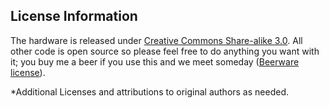 License Information
-------------------

The hardware is released under [Creative Commons Share-alike 3.0](http://creativecommons.org/licenses/by-sa/3.0/). 
All other code is open source so please feel free to do anything you want with it; you buy me a beer if you use this and we meet someday ([Beerware license](http://en.wikipedia.org/wiki/Beerware)).

*Additional Licenses and attributions to original authors as needed.
